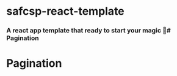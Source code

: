 # safcsp-react-template
### A react app template that ready to start your magic 🎉# Pagination
# Pagination

